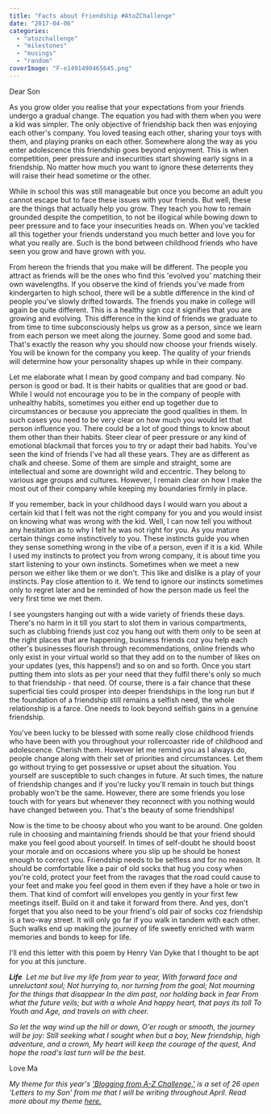 ```yaml
---
title: "Facts about Friendship #AtoZChallenge"
date: "2017-04-06"
categories: 
  - "atozchallenge"
  - "milestones"
  - "musings"
  - "random"
coverImage: "F-e1491490465645.png"
---
```


Dear Son

As you grow older you realise that your expectations from your friends undergo a gradual change. The equation you had with them when you were a kid was simpler. The only objective of friendship back then was enjoying each other's company. You loved teasing each other, sharing your toys with them, and playing pranks on each other. Somewhere along the way as you enter adolescence this friendship goes beyond enjoyment. This is when competition, peer pressure and insecurities start showing early signs in a friendship. No matter how much you want to ignore these deterrents they will raise their head sometime or the other.

While in school this was still manageable but once you become an adult you cannot escape but to face these issues with your friends. But well, these are the things that actually help you grow. They teach you how to remain grounded despite the competition, to not be illogical while bowing down to peer pressure and to face your insecurities heads on. When you've tackled all this together your friends understand you much better and love you for what you really are. Such is the bond between childhood friends who have seen you grow and have grown with you.

From hereon the friends that you make will be different. The people you attract as friends will be the ones who find this 'evolved you' matching their own wavelengths. If you observe the kind of friends you've made from kindergarten to high school, there will be a subtle difference in the kind of people you've slowly drifted towards. The friends you make in college will again be quite different. This is a healthy sign coz it signifies that you are growing and evolving. This difference in the kind of friends we graduate to from time to time subconsciously helps us grow as a person, since we learn from each person we meet along the journey. Some good and some bad. That's exactly the reason why you should now choose your friends wisely. You will be known for the company you keep. The quality of your friends will determine how your personality shapes up while in their company.

Let me elaborate what I mean by good company and bad company. No person is good or bad. It is their habits or qualities that are good or bad. While I would not encourage you to be in the company of people with unhealthy habits, sometimes you either end up together due to circumstances or because you appreciate the good qualities in them. In such cases you need to be very clear on how much you would let that person influence you. There could be a lot of good things to know about them other than their habits. Steer clear of peer pressure or any kind of emotional blackmail that forces you to try or adapt their bad habits. You've seen the kind of friends I've had all these years. They are as different as chalk and cheese. Some of them are simple and straight, some are intellectual and some are downright wild and eccentric. They belong to various age groups and cultures. However, I remain clear on how I make the most out of their company while keeping my boundaries firmly in place.

If you remember, back in your childhood days I would warn you about a certain kid that I felt was not the right company for you and you would insist on knowing what was wrong with the kid. Well, I can now tell you without any hesitation as to why I felt he was not right for you. As you mature certain things come instinctively to you. These instincts guide you when they sense something wrong in the vibe of a person, even if it is a kid. While I used my instincts to protect you from wrong company, it is about time you start listening to your own instincts. Sometimes when we meet a new person we either like them or we don't. This like and dislike is a play of your instincts. Pay close attention to it. We tend to ignore our instincts sometimes only to regret later and be reminded of how the person made us feel the very first time we met them.

I see youngsters hanging out with a wide variety of friends these days. There's no harm in it till you start to slot them in various compartments, such as clubbing friends just coz you hang out with them only to be seen at the right places that are happening, business friends coz you help each other's businesses flourish through recommendations, online friends who only exist in your virtual world so that they add on to the number of likes on your updates (yes, this happens!) and so on and so forth. Once you start putting them into slots as per your need that they fulfil there's only so much to that friendship - that need. Of course, there is a fair chance that these superficial ties could prosper into deeper friendships in the long run but if the foundation of a friendship still remains a selfish need, the whole relationship is a farce. One needs to look beyond selfish gains in a genuine friendship.

You've been lucky to be blessed with some really close childhood friends who have been with you throughout your rollercoaster ride of childhood and adolescence. Cherish them. However let me remind you as I always do, people change along with their set of priorities and circumstances. Let them go without trying to get possessive or upset about the situation. You yourself are susceptible to such changes in future. At such times, the nature of friendship changes and if you're lucky you'll remain in touch but things probably won't be the same. However, there are some friends you lose touch with for years but whenever they reconnect with you nothing would have changed between you. That's the beauty of some friendships!

Now is the time to be choosy about who you want to be around. One golden rule in choosing and maintaining friends should be that your friend should make you feel good about yourself. In times of self-doubt he should boost your morale and on occasions where you slip up he should be honest enough to correct you. Friendship needs to be selfless and for no reason. It should be comfortable like a pair of old socks that hug you cosy when you're cold, protect your feet from the ravages that the road could cause to your feet and make you feel good in them even if they have a hole or two in them. That kind of comfort will envelopes you gently in your first few meetings itself. Build on it and take it forward from there. And yes, don't forget that you also need to be your friend's old pair of socks coz friendship is a two-way street. It will only go far if you walk in tandem with each other. Such walks end up making the journey of life sweetly enriched with warm memories and bonds to keep for life.

I'll end this letter with this poem by Henry Van Dyke that I thought to be apt for you at this juncture.

_**Life**_  _Let me but live my life from year to year,_ _With forward face and unreluctant soul;_ _Not hurrying to, nor turning from the goal;_ _Not mourning for the things that disappear_ _In the dim past, nor holding back in fear_ _From what the future veils; but with a whole_ _And happy heart, that pays its toll_ _To Youth and Age, and travels on with cheer._

_So let the way wind up the hill or down,_ _O'er rough or smooth, the journey will be joy:_ _Still seeking what I sought when but a boy,_ _New friendship, high adventure, and a crown,_ _My heart will keep the courage of the quest,_ _And hope the road's last turn will be the best._

Love Ma

_My theme for this year's ['Blogging from A-Z Challenge,'](http://www.a-to-zchallenge.com/) is a set of 26 open 'Letters to my Son' from me that I will be writing throughout April. Read more about my theme [here.](http://ifsbutsandsetcs.com/2017/03/theme-reveal-atozchallenge-2017-letters-to-my-son/)_
